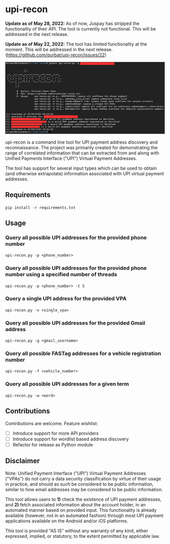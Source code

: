 # upi-recon

**Update as of May 28, 2022:** As of now, Juspay has stripped the functionality of their API. The tool is currently not functional. This will be addressed in the next release.

**Update as of May 22, 2022:** The tool has limited functionality at the moment. This will be addressed in the next release. (https://github.com/qurbat/upi-recon/issues/22)

![screenshot of upi-recon](data/upi1.png)

upi-recon is a command line tool for UPI payment address discovery and reconnaissance. The project was primarily created for demonstrating the range of correlated information that can be extracted from and along with Unified Payments Interface ("UPI") Virtual Payment Addresses.

The tool has support for several input types which can be used to obtain (and otherwise extrapolate) information associated with UPI virtual payment addresses.

## Requirements
`pip install -r requirements.txt`

## Usage
### Query all possible UPI addresses for the provided phone number
`upi-recon.py -p <phone_number>`
### Query all possible UPI addresses for the provided phone number using a specified number of threads
`upi-recon.py -p <phone_number> -t 5`
### Query a single UPI address for the provided VPA
`upi-recon.py -v <single_vpa>`
### Query all possible UPI addresses for the provided Gmail address
`upi-recon.py -g <gmail_username>`
### Query all possible FASTag addresses for a vehicle registration number
`upi-recon.py -f <vehicle_number>`
### Query all possible UPI addresses for a given term
`upi-recon.py -w <word>`

## Contributions
Contributions are welcome. Feature wishlist:
- [ ] Introduce support for more API providers
- [ ] Introduce support for wordlist based address discovery
- [ ] Refactor for release as Python module

## Disclaimer

Note: Unified Payment Interface ("UPI") Virtual Payment Addresses ("VPAs") do not carry a data security classification by virtue of their usage in practice, and should as such be considered to be public information, similar to how email addresses may be considered to be public information.

This tool allows users to **1)** check the existence of UPI payment addresses, and **2)** fetch associated information about the account holder, in an automated manner based on provided input. This functionality is already available (however, not in an automated fashion) through most UPI payment applications available on the Android and/or iOS platforms. 

This tool is provided "AS IS" without any warranty of any kind, either expressed, implied, or statutory, to the extent permitted by applicable law.
